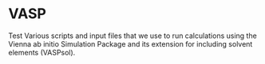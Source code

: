 # VASP


Test
Various scripts and input files that we use to run calculations using the Vienna ab initio Simulation Package and its extension for including solvent elements (VASPsol).
